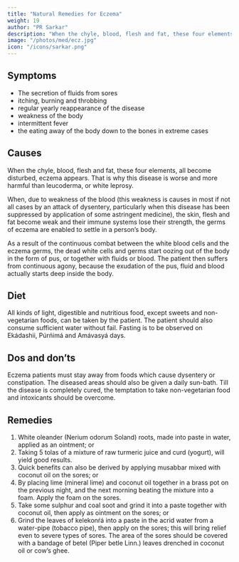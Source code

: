 ```yaml
---
title: "Natural Remedies for Eczema"
weight: 19
author: "PR Sarkar"
description: "When the chyle, blood, flesh and fat, these four elements, all become disturbed, eczema appears. That is why this disease is worse and more harmful than leucoderma, or white leprosy"
image: "/photos/med/ecz.jpg"
icon: "/icons/sarkar.png"
---
```




## Symptoms

- The secretion of fluids from sores
- itching, burning and throbbing
- regular yearly reappearance of the disease
- weakness of the body
- intermittent fever 
- the eating away of the body down to the bones in extreme cases


## Causes

When the chyle, blood, flesh and fat, these four elements, all become disturbed, eczema appears. That is why this disease is worse and more harmful than leucoderma, or white leprosy. 

When, due to weakness of the blood (this weakness is causes in most if not all cases by an attack of dysentery, particularly when this disease has been suppressed by application of some astringent medicine), the skin, flesh and fat become weak and their immune systems lose their strength, the germs of eczema are enabled to settle in a person’s body.

As a result of the continuous combat between the white blood cells and the eczema germs, the dead white cells and germs start oozing out of the body in the form of pus, or together with fluids or blood. The patient then suffers from continuous agony, because the exudation of the pus, fluid and blood actually starts deep inside the body.

<!-- Treatment:
Morning – Diirgha Prańáma, Yogamudrá, Bhújauṋgásana, Agnisára Mudrá, Padahastásana and Shiitalii Kumbhaka.
Evening – Matsyendrásana, Utkat́a Vajrásana and Kúrmakásana. -->

## Diet

All kinds of light, digestible and nutritious food, except sweets and non-vegetarian foods, can be taken by the patient. The patient should also consume sufficient water without fail. Fasting is to be observed on Ekádashii, Púrńimá and Amávasyá days.


## Dos and don’ts

Eczema patients must stay away from foods which cause dysentery or constipation. The diseased areas should also be given a daily sun-bath. Till the disease is completely cured, the temptation to take non-vegetarian food and intoxicants should be overcome.


## Remedies

1. White oleander (Nerium odorum Soland) roots, made into paste in water, applied as an ointment; or
2. Taking 5 tolas of a mixture of raw turmeric juice and curd (yogurt), will yield good results.
3. Quick benefits can also be derived by applying musabbar mixed with coconut oil on the sores; or
4. By placing lime (mineral lime) and coconut oil together in a brass pot on the previous night, and the next morning beating the mixture into a foam. Apply the foam on the sores.
5. Take some sulphur and coal soot and grind it into a paste together with coconut oil, then apply as ointment on the sores; or
6. Grind the leaves of kelekonŕá into a paste in the acrid water from a water-pipe (tobacco pipe), then apply on the sores; this will bring relief even to severe types of sores. The area of the sores should be covered with a bandage of betel (Piper betle Linn.) leaves drenched in coconut oil or cow’s ghee.